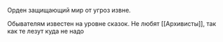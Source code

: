 Орден защищающий мир от угроз извне.

Обывателям известен на уровне сказок.
Не любят [[Архивисты]], так как те лезут куда не надо
